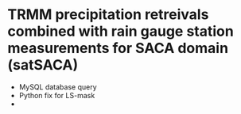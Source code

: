 TRMM precipitation retreivals combined with rain gauge station measurements for SACA domain (satSACA)
==

- MySQL database query 
- Python fix for LS-mask
- 
